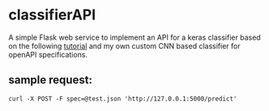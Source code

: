 # classifierAPI
A simple Flask web service to implement an API for a keras classifier based on the following [tutorial](https://blog.keras.io/building-a-simple-keras-deep-learning-rest-api.html) and my own custom CNN based classifier for openAPI specifications.

## sample request:
`curl -X POST -F spec=@test.json 'http://127.0.0.1:5000/predict'`